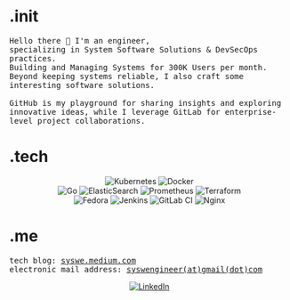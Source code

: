 # .init
<p>
  <samp>
    Hello there 👋 I'm an engineer,
    <br> specializing in System Software Solutions & DevSecOps practices. 
    <br> Building and Managing Systems for 300K Users per month.
    <br> Beyond keeping systems reliable, I also craft some interesting software solutions.
    <br><br> GitHub is my playground for sharing insights and exploring innovative ideas, while I leverage GitLab for enterprise-level project collaborations.
  </samp>
</p>


# .tech
<p align="center">
  <div align="center">
    
  ![Kubernetes](https://img.shields.io/badge/kubernetes-%23326ce5.svg?style=for-the-badge&logo=kubernetes&logoColor=white)
  ![Docker](https://img.shields.io/badge/docker-%230db7ed.svg?style=for-the-badge&logo=docker&logoColor=white)
  <br>
  ![Go](https://img.shields.io/badge/go-%2300ADD8.svg?style=for-the-badge&logo=go&logoColor=white)
  ![ElasticSearch](https://img.shields.io/badge/-ElasticSearch-005571?style=for-the-badge&logo=elasticsearch)
  ![Prometheus](https://img.shields.io/badge/Prometheus-E6522C?style=for-the-badge&logo=Prometheus&logoColor=white)
  ![Terraform](https://img.shields.io/badge/terraform-%235835CC.svg?style=for-the-badge&logo=terraform&logoColor=white)
  <br>
  ![Fedora](https://img.shields.io/badge/Fedora-294172?style=for-the-badge&logo=fedora&logoColor=white)
  ![Jenkins](https://img.shields.io/badge/jenkins-%232C5263.svg?style=for-the-badge&logo=jenkins&logoColor=white)
  ![GitLab CI](https://img.shields.io/badge/gitlab%20ci-%23181717.svg?style=for-the-badge&logo=gitlab&logoColor=white)
  ![Nginx](https://img.shields.io/badge/nginx-%23009639.svg?style=for-the-badge&logo=nginx&logoColor=white)
  </div>
</p>

# .me
<p>
  <samp>
    tech blog:  
    <a href="https://syswe.medium.com/" target="_blank">syswe.medium.com</a> <br>
    electronic mail address: <a href="mailto:syswengineer@gmail.com">syswengineer(at)gmail(dot)com</a>
  </samp>
</p>
<div align="center">

[![LinkedIn](https://img.shields.io/badge/linkedin-%230077B5.svg?style=for-the-badge&logo=linkedin&logoColor=white)](https://www.linkedin.com/in/syswe/)
</div>
